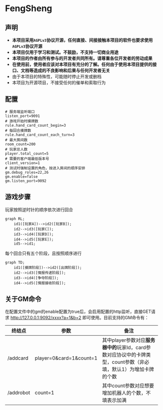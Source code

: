 # FengSheng

## 声明

- **本项目采用`AGPLv3`协议开源，任何直接、间接接触本项目的软件也要求使用`AGPLv3`协议开源**
- **本项目仅用于学习和测试。不鼓励，不支持一切商业用途**
- **本项目的作者由所有参与的开发者共同所有。请尊重各位开发者的劳动成果**
- **在使用前，使用者应该对本项目有充分的了解。任何由于使用本项目提供的接口、文档等造成的不良影响和后果与任何开发者无关**
- 由于本项目的特殊性，可能随时停止开发或删档
- 本项目为开源项目，不接受任何的催单和索取行为

## 配置

```properties
# 服务端监听端口
listen_port=9091
# 游戏开始时摸牌数
rule.hand_card_count_begin=3
# 每回合摸牌数
rule.hand_card_count_each_turn=3
# 最大房间数
room_count=200
# 玩家总人数
player.total_count=5
# 需要的客户端最低版本号
client_version=1
# 测试时强制设置的角色，按进入房间的顺序安排
gm.debug_roles=22,26
gm.enable=false
gm.listen_port=9092
```

## 游戏步骤

玩家按照逆时针的顺序依次进行回合

```mermaid
graph RL;
    id1([玩家A])-->id2([玩家B]);
    id2-->id3([玩家C]);
    id3-->id4([玩家D]);
    id4-->id5([玩家E]);
    id5-->id1;
```

每个回合只有五个阶段，且按照顺序进行

```mermaid
graph TD;
    id1([摸牌阶段])-->id2([出牌阶段]);
    id2-->id3([情报传递阶段]);
    id3-->id4([争夺阶段]);
    id4-->id5([情报接收阶段]);
```

## 关于GM命令

在配置文件中的gm的enable配置为true后，会启用配置的http监听，直接GET请求 http://127.0.0.1:9092/xxxx?a=1&b=2 即可使用。目前支持的GM命令有：

| 终结点       | 参数                      | 备注                                                                  |
|-----------|-------------------------|---------------------------------------------------------------------|
| /addcard  | player=0&card=1&count=1 | 其中player参数对应**服务器中的**玩家Id，card参数对应协议中的卡牌类型，count参数（非必填，默认1）为增加卡牌的个数 |
| /addrobot | count=1                 | 其中count参数对应想要增加机器人的个数，不填表示加满                                        |
